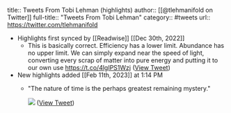 title:: Tweets From Tobi Lehman (highlights)
author:: [[@tlehmanifold on Twitter]]
full-title:: "Tweets From Tobi Lehman"
category:: #tweets
url:: https://twitter.com/tlehmanifold

- Highlights first synced by [[Readwise]] [[Dec 30th, 2022]]
	- This is basically correct. Efficiency has a lower limit. Abundance has no upper limit. We can simply expand near the speed of light, converting every scrap of matter into pure energy and putting it to our own use https://t.co/4lgIPS1Wzj ([View Tweet](https://twitter.com/tlehmanifold/status/1608648945428992002))
- New highlights added [[Feb 11th, 2023]] at 1:14 PM
	- "The nature of time is the perhaps greatest remaining mystery." 
	  
	  ![](https://pbs.twimg.com/media/FonU8KqakAAef5M.jpg) ([View Tweet](https://twitter.com/tlehmanifold/status/1624063274278088704))